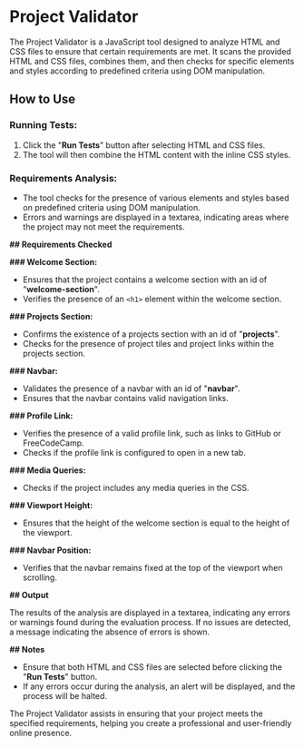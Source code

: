 # Project Validator

The Project Validator is a JavaScript tool designed to analyze HTML and CSS files to ensure that certain requirements are met. It scans the provided HTML and CSS files, combines them, and then checks for specific elements and styles according to predefined criteria using DOM manipulation.

## How to Use

### Running Tests:

1. Click the "**Run Tests**" button after selecting HTML and CSS files.
2. The tool will then combine the HTML content with the inline CSS styles.

### Requirements Analysis:

- The tool checks for the presence of various elements and styles based on predefined criteria using DOM manipulation.
- Errors and warnings are displayed in a textarea, indicating areas where the project may not meet the requirements.

**## Requirements Checked**

**### Welcome Section:**

- Ensures that the project contains a welcome section with an id of "**welcome-section**".
- Verifies the presence of an `<h1>` element within the welcome section.

**### Projects Section:**

- Confirms the existence of a projects section with an id of "**projects**".
- Checks for the presence of project tiles and project links within the projects section.

**### Navbar:**

- Validates the presence of a navbar with an id of "**navbar**".
- Ensures that the navbar contains valid navigation links.

**### Profile Link:**

- Verifies the presence of a valid profile link, such as links to GitHub or FreeCodeCamp.
- Checks if the profile link is configured to open in a new tab.

**### Media Queries:**

- Checks if the project includes any media queries in the CSS.

**### Viewport Height:**

- Ensures that the height of the welcome section is equal to the height of the viewport.

**### Navbar Position:**

- Verifies that the navbar remains fixed at the top of the viewport when scrolling.

**## Output**

The results of the analysis are displayed in a textarea, indicating any errors or warnings found during the evaluation process. If no issues are detected, a message indicating the absence of errors is shown.

**## Notes**

- Ensure that both HTML and CSS files are selected before clicking the "**Run Tests**" button.
- If any errors occur during the analysis, an alert will be displayed, and the process will be halted.

The Project Validator assists in ensuring that your project meets the specified requirements, helping you create a professional and user-friendly online presence.

